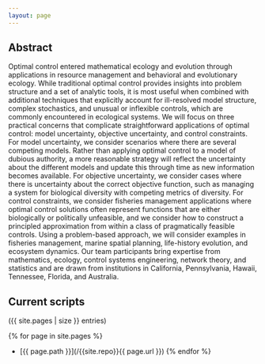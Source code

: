 ```yaml
---
layout: page
---
```



Abstract
--------

Optimal control entered mathematical ecology and evolution through applications in resource management and behavioral and evolutionary ecology. While traditional optimal control provides insights into problem structure and a set of analytic tools, it is most useful when combined with additional techniques that explicitly account for ill-resolved model structure, complex stochastics, and unusual or inflexible controls, which are commonly encountered in ecological systems. We will focus on three practical concerns that complicate straightforward applications of optimal control: model uncertainty, objective uncertainty, and control constraints. For model uncertainty, we consider scenarios where there are several competing models. Rather than applying optimal control to a model of dubious authority, a more reasonable strategy will reflect the uncertainty about the different models and update this through time as new information becomes available. For objective uncertainty, we consider cases where there is uncertainty about the correct objective function, such as managing a system for biological diversity with competing metrics of diversity. For control constraints, we consider fisheries management applications where optimal control solutions often represent functions that are either biologically or politically unfeasible, and we consider how to construct a principled approximation from within a class of pragmatically feasible controls. Using a problem-based approach, we will consider examples in fisheries management, marine spatial planning, life-history evolution, and ecosystem dynamics. Our team participants bring expertise from mathematics, ecology, control systems engineering, network theory, and statistics and are drawn from institutions in California, Pennsylvania, Hawaii, Tennessee, Florida, and Australia.


Current scripts
---------------

({{ site.pages | size }} entries)

{% for page in site.pages %}
- [{{ page.path }}](/{{site.repo}}{{ page.url }})
{% endfor %}

